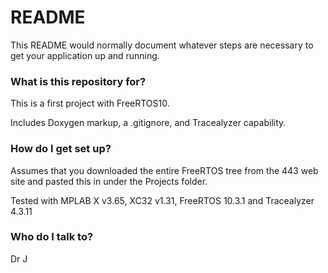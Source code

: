 # README #

This README would normally document whatever steps are necessary to get your application up and running.

### What is this repository for? ###

This is a first project with FreeRTOS10.

Includes Doxygen markup, a .gitignore, and Tracealyzer capability.

### How do I get set up? ###

Assumes that you downloaded the entire FreeRTOS tree from the 443 web site
and pasted this in under the Projects folder.

Tested with MPLAB X v3.65, XC32 v1.31,
FreeRTOS 10.3.1 and Tracealyzer 4.3.11

### Who do I talk to? ###

Dr J